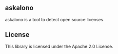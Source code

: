 ## askalono

askalono is a tool to detect open source licenses

## License

This library is licensed under the Apache 2.0 License. 
